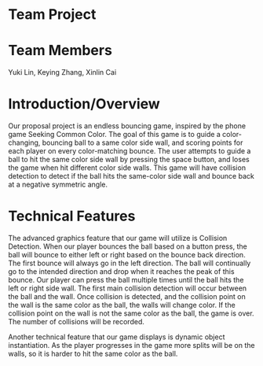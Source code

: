 # Team Project 

# Team Members
Yuki Lin, Keying Zhang, Xinlin Cai

# Introduction/Overview
Our proposal project is an endless bouncing game, inspired by the phone game Seeking Common Color. The goal of this game is to guide a color-changing, bouncing ball to a same color side wall, and scoring points for each player on every color-matching bounce. The user attempts to guide a ball to hit the same color side wall by pressing the space button, and loses the game when hit different color side walls. This game will have collision detection to detect if the ball hits the same-color side wall and bounce back at a negative symmetric angle. 

# Technical Features
The advanced graphics feature that our game will utilize is Collision Detection. When our player bounces the ball based on a button press, the ball will bounce to either left or right based on the bounce back direction. The first bounce will always go in the left direction. The ball will continually go to the intended direction and drop when it reaches the peak of this bounce. Our player can press the ball multiple times until the ball hits the left or right side wall. The first main collision detection will occur between the ball and the wall. Once collision is detected, and the collision point on the wall is the same color as the ball, the walls will change color. If the collision point on the wall is not the same color as the ball, the game is over. The number of collisions will be recorded.

Another technical feature that our game displays is dynamic object instantiation. As the player progresses in the game more splits will be on the walls, so it is harder to hit the same color as the ball.


